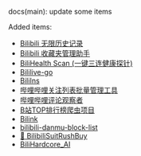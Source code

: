 docs(main): update some items

Added items:
- [Bilibili 无限历史记录](https://github.com/mundane799699/bilibili-history-wxt)
- [Bilibili 收藏夹管理助手](https://github.com/RadiumAg/bilibili-favorites)
- [BiliHealth Scan (一键三连健康探针)](https://github.com/xiangye277/BiliHealth-Scan)
- [Bililive-go](https://github.com/bililive-go/bililive-go)
- [BiliIns](https://github.com/ZeroMi-Studio/BiliIns)
- [哔哩哔哩关注列表批量管理工具](https://github.com/YZz-S/Bilibili-batch-operation-tool)
- [哔哩哔哩评论观察者](https://github.com/sansan0/bilibili-comment-analyzer)
- [B站TOP排行榜爬虫项目](https://github.com/HaoFan-Fy/bilibili-tops-API)
- [Bilink](https://github.com/Kaguya233qwq/Bilink)
- [bilibili-danmu-block-list](https://github.com/Snoopy1866/bilibili-danmu-block-list)
- [🚀 BilibiliSuitRushBuy](https://github.com/SkyBlue997/BiliThemeRush)
- [BiliHardcore_AI](https://github.com/Cassianvale/bilihardcore_ai)